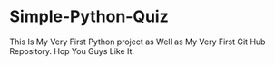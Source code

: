 # Simple-Python-Quiz
This Is My Very First Python project as Well as My Very First Git Hub Repository. Hop You Guys Like It.
